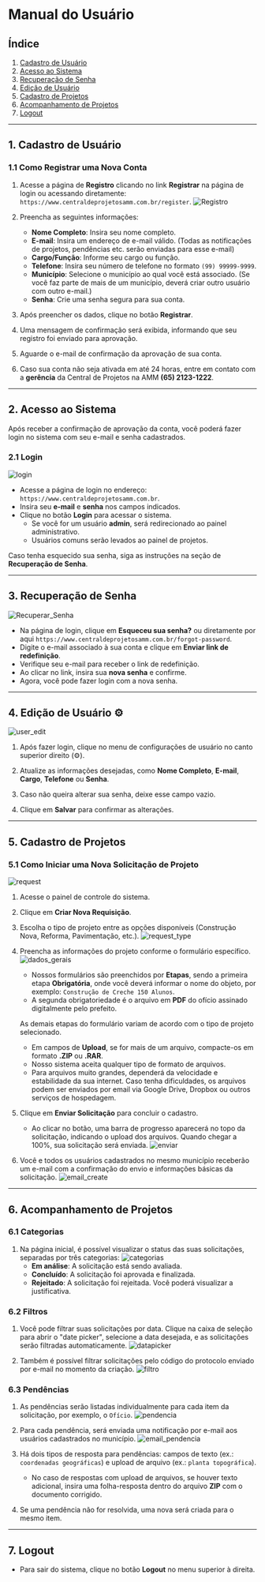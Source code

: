# Manual do Usuário

## Índice
1. [Cadastro de Usuário](#7-cadastro-de-usuário)
2. [Acesso ao Sistema](#1-acesso-ao-sistema)
3. [Recuperação de Senha](#2-recuperação-de-senha)
4. [Edição de Usuário](#8-edição-de-usuário)
5. [Cadastro de Projetos](#3-cadastro-de-projetos)
6. [Acompanhamento de Projetos](#4-acompanhamento-de-projetos)
7. [Logout](#6-logout)

---

## 1. Cadastro de Usuário

### 1.1 Como Registrar uma Nova Conta

1. Acesse a página de **Registro** clicando no link **Registrar** na página de login ou acessando diretamente: `https://www.centraldeprojetosamm.com.br/register`.
![Registro](https://img001.prntscr.com/file/img001/iSjqKdghQduWfU3SenrWKw.png)

2. Preencha as seguintes informações:
   - **Nome Completo**: Insira seu nome completo.
   - **E-mail**: Insira um endereço de e-mail válido. (Todas as notificações de projetos, pendências etc. serão enviadas para esse e-mail)
   - **Cargo/Função**: Informe seu cargo ou função.
   - **Telefone**: Insira seu número de telefone no formato `(99) 99999-9999`.
   - **Município**: Selecione o município ao qual você está associado. (Se você faz parte de mais de um município, deverá criar outro usuário com outro e-mail.)
   - **Senha**: Crie uma senha segura para sua conta.

3. Após preencher os dados, clique no botão **Registrar**.

4. Uma mensagem de confirmação será exibida, informando que seu registro foi enviado para aprovação.

5. Aguarde o e-mail de confirmação da aprovação de sua conta.

6. Caso sua conta não seja ativada em até 24 horas, entre em contato com a **gerência** da Central de Projetos na AMM **(65) 2123-1222**.

---

## 2. Acesso ao Sistema

Após receber a confirmação de aprovação da conta, você poderá fazer login no sistema com seu e-mail e senha cadastrados.

### 2.1 Login
![login](https://img001.prntscr.com/file/img001/cV24bxfPR-CpTxxuK4xeqQ.png)
- Acesse a página de login no endereço: `https://www.centraldeprojetosamm.com.br`.
- Insira seu **e-mail** e **senha** nos campos indicados.
- Clique no botão **Login** para acessar o sistema.
  - Se você for um usuário **admin**, será redirecionado ao painel administrativo.
  - Usuários comuns serão levados ao painel de projetos.

Caso tenha esquecido sua senha, siga as instruções na seção de **Recuperação de Senha**.

---

## 3. Recuperação de Senha
![Recuperar_Senha](https://img001.prntscr.com/file/img001/6hC6XcYpTyWEI9yGs-3nnA.png)
- Na página de login, clique em **Esqueceu sua senha?** ou diretamente por aqui `https://www.centraldeprojetosamm.com.br/forgot-password`.
- Digite o e-mail associado à sua conta e clique em **Enviar link de redefinição**.
- Verifique seu e-mail para receber o link de redefinição.
- Ao clicar no link, insira sua **nova senha** e confirme.
- Agora, você pode fazer login com a nova senha.

---

## 4. Edição de Usuário ⚙️
![user_edit](https://img001.prntscr.com/file/img001/xren9qluQC-fjKU8_aFAwA.png)
1. Após fazer login, clique no menu de configurações de usuário no canto superior direito (⚙️).

2. Atualize as informações desejadas, como **Nome Completo**, **E-mail**, **Cargo**, **Telefone** ou **Senha**.

3. Caso não queira alterar sua senha, deixe esse campo vazio.

4. Clique em **Salvar** para confirmar as alterações.

---

## 5. Cadastro de Projetos

### 5.1 Como Iniciar uma Nova Solicitação de Projeto
![request](https://img001.prntscr.com/file/img001/26wFYIAsT-ywVMUtFk2YRg.png)
1. Acesse o painel de controle do sistema.

2. Clique em **Criar Nova Requisição**.

3. Escolha o tipo de projeto entre as opções disponíveis (Construção Nova, Reforma, Pavimentação, etc.).
![request_type](https://img001.prntscr.com/file/img001/dEVgFQodSC-4bCrPhEicmw.png)

4. Preencha as informações do projeto conforme o formulário específico.
![dados_gerais](https://img001.prntscr.com/file/img001/MAp5b53_Q2eyWtqXr6QrUA.png)

   - Nossos formulários são preenchidos por **Etapas**, sendo a primeira etapa **Obrigatória**, onde você deverá informar o nome do objeto, por exemplo: `Construção de Creche 150 Alunos`.
   - A segunda obrigatoriedade é o arquivo em **PDF** do ofício assinado digitalmente pelo prefeito.

   As demais etapas do formulário variam de acordo com o tipo de projeto selecionado.

   - Em campos de **Upload**, se for mais de um arquivo, compacte-os em formato **.ZIP** ou **.RAR**.
   - Nosso sistema aceita qualquer tipo de formato de arquivos.
   - Para arquivos muito grandes, dependerá da velocidade e estabilidade da sua internet. Caso tenha dificuldades, os arquivos podem ser enviados por email via Google Drive, Dropbox ou outros serviços de hospedagem.

6. Clique em **Enviar Solicitação** para concluir o cadastro.
   - Ao clicar no botão, uma barra de progresso aparecerá no topo da solicitação, indicando o upload dos arquivos. Quando chegar a 100%, sua solicitação será enviada.
![enviar](https://img001.prntscr.com/file/img001/mCO1uGDDTbyeW3V08gtb6A.png)

7. Você e todos os usuários cadastrados no mesmo município receberão um e-mail com a confirmação do envio e informações básicas da solicitação.
![email_create](https://img001.prntscr.com/file/img001/v1t-XfOVTG6Cf926YCG_SQ.png)

---

## 6. Acompanhamento de Projetos

### 6.1 Categorias

1. Na página inicial, é possível visualizar o status das suas solicitações, separadas por três categorias:
![categorias](https://img001.prntscr.com/file/img001/tyTnPBxuQ_aCQ_O8oyeZdQ.png)
   - **Em análise**: A solicitação está sendo avaliada.
   - **Concluído**: A solicitação foi aprovada e finalizada.
   - **Rejeitado**: A solicitação foi rejeitada. Você poderá visualizar a justificativa.

### 6.2 Filtros

1. Você pode filtrar suas solicitações por data. Clique na caixa de seleção para abrir o "date picker", selecione a data desejada, e as solicitações serão filtradas automaticamente.
![datapicker](https://prnt.sc/fF9PAt04kSo5)

2. Também é possível filtrar solicitações pelo código do protocolo enviado por e-mail no momento da criação.
![filtro](https://img001.prntscr.com/file/img001/uBDZuKibRTep3mXXhAs5mA.png)

### 6.3 Pendências

1. As pendências serão listadas individualmente para cada item da solicitação, por exemplo, o `Ofício`.
![pendencia](https://img001.prntscr.com/file/img001/9l51ocFZQWiaaJJuHbc2ow.png)

2. Para cada pendência, será enviada uma notificação por e-mail aos usuários cadastrados no município.
![email_pendencia](https://img001.prntscr.com/file/img001/h60AOnxVTey3eHO-6_TB5Q.png)

3. Há dois tipos de resposta para pendências: campos de texto (ex.: `coordenadas geográficas`) e upload de arquivo (ex.: `planta topográfica`).
   - No caso de respostas com upload de arquivos, se houver texto adicional, insira uma folha-resposta dentro do arquivo **ZIP** com o documento corrigido.

4. Se uma pendência não for resolvida, uma nova será criada para o mesmo item.

---

## 7. Logout

- Para sair do sistema, clique no botão **Logout** no menu superior à direita.
